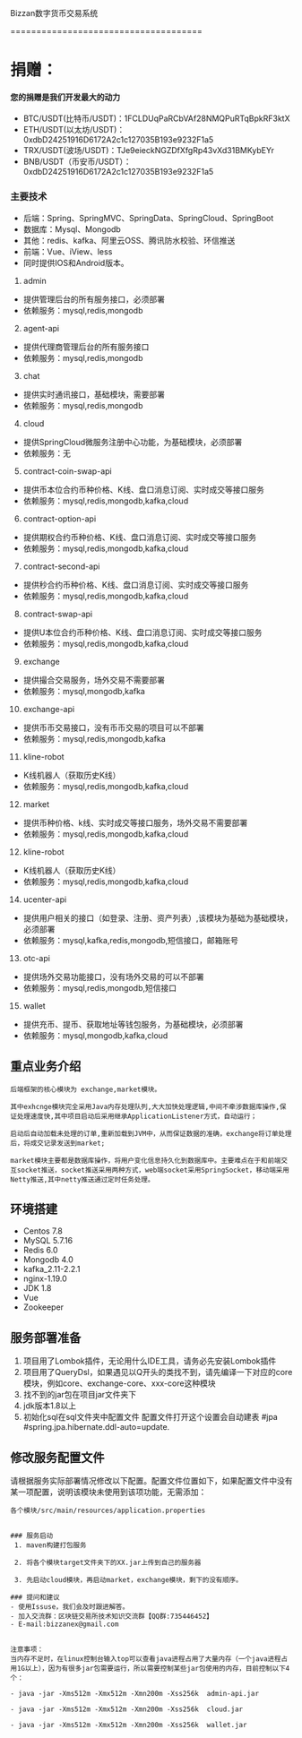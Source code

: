Bizzan数字货币交易系统

=====================================
# 捐赠：
#### 您的捐赠是我们开发最大的动力
- BTC/USDT(比特币/USDT)：1FCLDUqPaRCbVAf28NMQPuRTqBpkRF3ktX
- ETH/USDT(以太坊/USDT)：0xdbD24251916D6172A2c1c127035B193e9232F1a5
- TRX/USDT(波场/USDT)：TJe9eieckNGZDfXfgRp43vXd31BMKybEYr
- BNB/USDT（币安币/USDT）：0xdbD24251916D6172A2c1c127035B193e9232F1a5

### 主要技术

- 后端：Spring、SpringMVC、SpringData、SpringCloud、SpringBoot
- 数据库：Mysql、Mongodb
- 其他：redis、kafka、阿里云OSS、腾讯防水校验、环信推送
- 前端：Vue、iView、less
- 同时提供IOS和Android版本。

1. admin
- 提供管理后台的所有服务接口，必须部署
- 依赖服务：mysql,redis,mongodb

2. agent-api
- 提供代理商管理后台的所有服务接口
- 依赖服务：mysql,redis,mongodb

3. chat
- 提供实时通讯接口，基础模块，需要部署
- 依赖服务：mysql,redis,mongodb

4. cloud
- 提供SpringCloud微服务注册中心功能，为基础模块，必须部署
- 依赖服务：无

5. contract-coin-swap-api
- 提供币本位合约币种价格、K线、盘口消息订阅、实时成交等接口服务
- 依赖服务：mysql,redis,mongodb,kafka,cloud

6. contract-option-api
- 提供期权合约币种价格、K线、盘口消息订阅、实时成交等接口服务
- 依赖服务：mysql,redis,mongodb,kafka,cloud

7. contract-second-api
- 提供秒合约币种价格、K线、盘口消息订阅、实时成交等接口服务
- 依赖服务：mysql,redis,mongodb,kafka,cloud

8. contract-swap-api
- 提供U本位合约币种价格、K线、盘口消息订阅、实时成交等接口服务
- 依赖服务：mysql,redis,mongodb,kafka,cloud

9. exchange
- 提供撮合交易服务，场外交易不需要部署
- 依赖服务：mysql,mongodb,kafka

10. exchange-api
- 提供币币交易接口，没有币币交易的项目可以不部署
- 依赖服务：mysql,redis,mongodb,kafka

11. kline-robot
- K线机器人（获取历史K线）
- 依赖服务：mysql,redis,mongodb,kafka,cloud

12. market
- 提供币种价格、k线、实时成交等接口服务，场外交易不需要部署
- 依赖服务：mysql,redis,mongodb,kafka,cloud

12. kline-robot
- K线机器人（获取历史K线）
- 依赖服务：mysql,redis,mongodb,kafka,cloud

14. ucenter-api
- 提供用户相关的接口（如登录、注册、资产列表）,该模块为基础为基础模块，必须部署
- 依赖服务：mysql,kafka,redis,mongodb,短信接口，邮箱账号

13. otc-api
- 提供场外交易功能接口，没有场外交易的可以不部署
- 依赖服务：mysql,redis,mongodb,短信接口

15. wallet
- 提供充币、提币、获取地址等钱包服务，为基础模块，必须部署
- 依赖服务：mysql,mongodb,kafka,cloud



##  重点业务介绍

    后端框架的核心模块为 exchange,market模块。

    其中exhcnge模块完全采用Java内存处理队列,大大加快处理逻辑,中间不牵涉数据库操作,保证处理速度快,其中项目启动后采用继承ApplicationListener方式，自动运行；

    启动后自动加载未处理的订单,重新加载到JVM中，从而保证数据的准确，exchange将订单处理后，将成交记录发送到market;

    market模块主要都是数据库操作，将用户变化信息持久化到数据库中。主要难点在于和前端交互socket推送，socket推送采用两种方式，web端socket采用SpringSocket，移动端采用Netty推送,其中netty推送通过定时任务处理。
	
	

## 环境搭建
- Centos 7.8
- MySQL 5.7.16
- Redis 6.0
- Mongodb 4.0
- kafka_2.11-2.2.1
- nginx-1.19.0
- JDK 1.8
- Vue
- Zookeeper

## 服务部署准备

1. 项目用了Lombok插件，无论用什么IDE工具，请务必先安装Lombok插件
2. 项目用了QueryDsl，如果遇见以Q开头的类找不到，请先编译一下对应的core模块，例如core、exchange-core、xxx-core这种模块
3. 找不到的jar包在项目jar文件夹下
4. jdk版本1.8以上
5. 初始化sql在sql文件夹中配置文件
配置文件打开这个设置会自动建表
#jpa
#spring.jpa.hibernate.ddl-auto=update.

## 修改服务配置文件
请根据服务实际部署情况修改以下配置。配置文件位置如下，如果配置文件中没有某一项配置，说明该模块未使用到该项功能，无需添加：

```
各个模块/src/main/resources/application.properties


### 服务启动
 1. maven构建打包服务

 2. 将各个模块target文件夹下的XX.jar上传到自己的服务器

 3. 先启动cloud模块，再启动market，exchange模块，剩下的没有顺序。

### 提问和建议
- 使用Issuse，我们会及时跟进解答。
- 加入交流群：区块链交易所技术知识交流群【QQ群:735446452】
- E-mail:bizzanex@gmail.com


注意事项：
当内存不足时，在linux控制台输入top可以查看java进程占用了大量内存（一个java进程占用1G以上），因为有很多jar包需要运行，所以需要控制某些jar包使用的内存，目前控制以下4个：

- java -jar -Xms512m -Xmx512m -Xmn200m -Xss256k  admin-api.jar

- java -jar -Xms512m -Xmx512m -Xmn200m -Xss256k  cloud.jar

- java -jar -Xms512m -Xmx512m -Xmn200m -Xss256k  wallet.jar